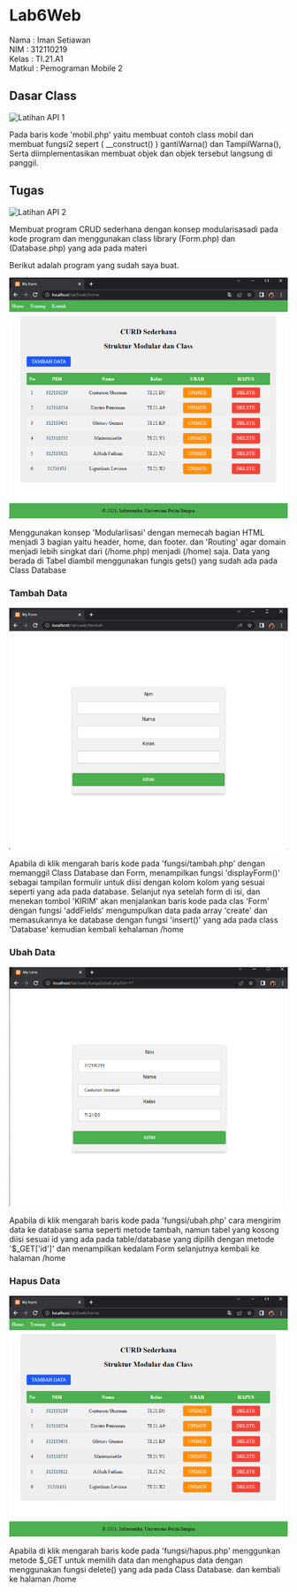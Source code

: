 # Lab6Web
Nama : Iman Setiawan\
NIM : 312110219\
Kelas : TI.21.A1\
Matkul : Pemograman Mobile 2

## Dasar Class
![Latihan API 1](ss/ss1.png)

<p>
Pada baris kode 'mobil.php' yaitu membuat contoh class mobil dan membuat fungsi2 sepert ( __construct() ) gantiWarna() dan TampilWarna(), Serta diimplementasikan membuat objek dan objek tersebut langsung di panggil.
</p>

## Tugas
![Latihan API 2](ss/ss2.png)

<p>
Membuat program CRUD sederhana dengan konsep modularisasadi pada kode program dan menggunakan class library (Form.php) dan (Database.php) yang ada pada materi
</p>

<p>
Berikut adalah program yang sudah saya buat.
</p>

![Latihan API 2](ss/ss3.png)

<p>
Menggunakan konsep 'Modularlisasi' dengan memecah bagian HTML menjadi 3 bagian yaitu header, home, dan footer. dan 'Routing' agar domain menjadi lebih singkat dari (/home.php) menjadi (/home) saja. Data yang berada di Tabel diambil menggunakan fungis gets() yang sudah ada pada Class Database
</p>

### Tambah Data
![Latihan API 2](ss/ss4.png)
<p>
Apabila di klik mengarah baris kode pada 'fungsi/tambah.php' dengan memanggil Class Database dan Form, menampilkan fungsi 'displayForm()' sebagai tampilan formulir untuk diisi dengan kolom kolom yang sesuai seperti yang ada pada database. Selanjut nya setelah form di isi, dan menekan tombol 'KIRIM' akan menjalankan baris kode pada clas 'Form' dengan fungsi 'addFields' mengumpulkan data pada array 'create' dan memasukannya ke database dengan fungsi 'insert()' yang ada pada class 'Database' kemudian kembali kehalaman /home
</p>

### Ubah Data
![Latihan API 2](ss/ss5.png)
<p>
Apabila di klik mengarah baris kode pada 'fungsi/ubah.php' cara mengirim data ke database sama seperti metode tambah, namun tabel yang kosong diisi sesuai id yang ada pada table/database yang dipilih dengan metode '$_GET['id']' dan menampilkan kedalam Form selanjutnya kembali ke halaman /home
</p>

### Hapus Data
![Latihan API 2](ss/ss3.png)
<p>
Apabila di klik mengarah baris kode pada 'fungsi/hapus.php' menggunkan metode $_GET untuk memilih data dan menghapus data dengan menggunakan fungsi delete() yang ada pada Class Database. dan kembali ke halaman /home
  


